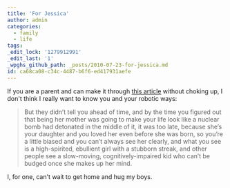 ```yaml
---
title: 'For Jessica'
author: admin
categories:
  - family
  - life
tags: 
_edit_lock: '1279912991'
_edit_last: '1'
_wpghs_github_path: _posts/2010-07-23-for-jessica.md
id: ca68ca08-c34c-4487-b6f6-ed417931aefe
---
```

<p>If you are a parent and can make it through <a href="http://jenniferlawler.com/wordpress/?p=747">this article</a> without choking up, I don't think I really want to know you and your robotic ways:</p>
<blockquote><p>But they didn’t tell you ahead of time, and by the time you figured out that being her mother was going to make your life look like a nuclear bomb had detonated in the middle of it, it was too late, because she’s your daughter and you loved her even before she was born, so you’re a little biased and you can’t always see her clearly, and what you see is a high-spirited, ebullient girl with a stubborn streak, and other people see a slow-moving, cognitively-impaired kid who can’t be budged once she makes up her mind.</p></blockquote>
<p>I, for one, can't wait to get home and hug my boys.</p>
